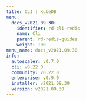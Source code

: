 ```yaml
---
title: CLI | KubeDB
menu:
  docs_v2021.09.30:
    identifier: rd-cli-redis
    name: Cli
    parent: rd-redis-guides
    weight: 100
menu_name: docs_v2021.09.30
info:
  autoscaler: v0.7.0
  cli: v0.22.0
  community: v0.22.0
  enterprise: v0.9.0
  installer: v2021.09.30
  version: v2021.09.30
---
```


